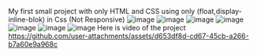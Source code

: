 My first small project with only HTML and CSS  using only (float,display-inline-blok) in Css (Not Responsive)
![image](https://github.com/user-attachments/assets/6fa05cd3-3cf3-453f-9156-e35b4f1d716e)
![image](https://github.com/user-attachments/assets/d24b0be7-0a07-4023-975f-adf120819014)
![image](https://github.com/user-attachments/assets/e65b4d61-326d-45ba-a394-1a043beb436f)
![image](https://github.com/user-attachments/assets/a11464ab-f161-4cea-8014-afa710d55511)
![image](https://github.com/user-attachments/assets/e034a215-b404-46b0-9dcb-2ac80cbd8c45)
![image](https://github.com/user-attachments/assets/9c92bbe8-909c-4808-821f-2ffec69de8ab)
![image](https://github.com/user-attachments/assets/650f40eb-bf88-42d6-a135-f47d284824f2)
Here is video of the project
https://github.com/user-attachments/assets/d653df8d-cd67-45cb-a266-b7a60e9a968c



